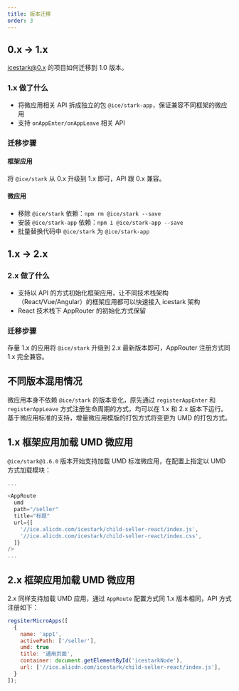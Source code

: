 ```yaml
---
title: 版本迁移
order: 3
---
```


## 0.x -> 1.x

icestark@0.x 的项目如何迁移到 1.0 版本。

### 1.x 做了什么

- 将微应用相关 API 拆成独立的包 `@ice/stark-app`，保证兼容不同框架的微应用
- 支持 `onAppEnter/onAppLeave` 相关 API

### 迁移步骤

#### 框架应用

将 `@ice/stark` 从 0.x 升级到 1.x 即可，API 跟 0.x 兼容。

#### 微应用

- 移除 `@ice/stark` 依赖：`npm rm @ice/stark --save`
- 安装 `@ice/stark-app` 依赖：`npm i @ice/stark-app --save`
- 批量替换代码中 `@ice/stark` 为 `@ice/stark-app`


## 1.x -> 2.x

### 2.x 做了什么

- 支持以 API 的方式初始化框架应用，让不同技术栈架构（React/Vue/Angular）的框架应用都可以快速接入 icestark 架构
- React 技术栈下 AppRouter 的初始化方式保留

### 迁移步骤

存量 1.x 的应用将 `@ice/stark` 升级到 2.x 最新版本即可，AppRouter 注册方式同 1.x 完全兼容。

## 不同版本混用情况

微应用本身不依赖 `@ice/stark` 的版本变化，原先通过 `registerAppEnter` 和 `registerAppLeave` 方式注册生命周期的方式，均可以在 1.x 和 2.x 版本下运行。
基于微应用标准的支持，增量微应用模版的打包方式将变更为 UMD 的打包方式。

## 1.x 框架应用加载 UMD 微应用

`@ice/stark@1.6.0` 版本开始支持加载 UMD 标准微应用，在配置上指定以 UMD 方式加载模块：

```js
...

<AppRoute
  umd
  path="/seller"
  title="标题"
  url={[
    '//ice.alicdn.com/icestark/child-seller-react/index.js',
    '//ice.alicdn.com/icestark/child-seller-react/index.css',
  ]}
/>
...
```

## 2.x 框架应用加载 UMD 微应用

2.x 同样支持加载 UMD 应用，通过 `AppRoute` 配置方式同 1.x 版本相同，API 方式注册如下：

```js
regsiterMicroApps([
  {
    name: 'app1',
    activePath: ['/seller'],
    umd: true
    title: '通用页面',
    container: document.getElementById('icestarkNode'),
    url: ['//ice.alicdn.com/icestark/child-seller-react/index.js'],
  }
]);
```

